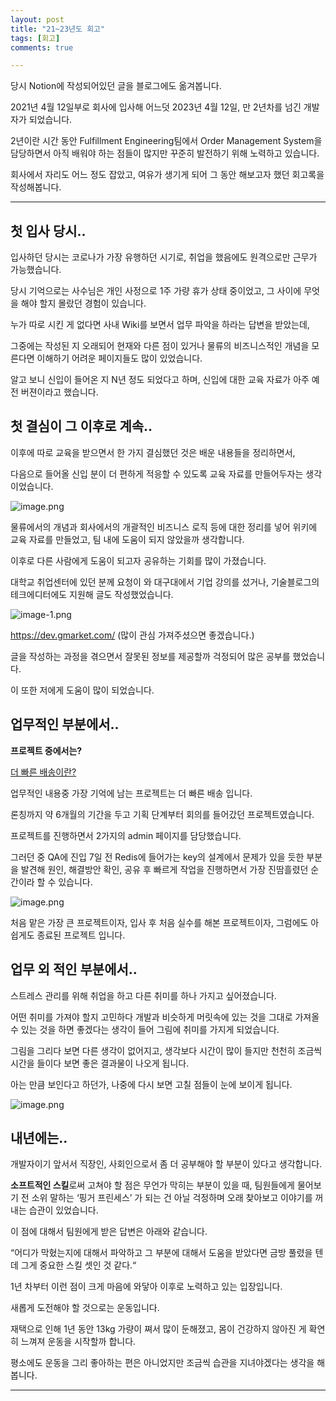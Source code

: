 ```yaml
---
layout: post
title: "21~23년도 회고"
tags: [회고]
comments: true

---
```


당시 Notion에 작성되어있던 글을 블로그에도 옮겨봅니다.

2021년 4월 12일부로 회사에 입사해 어느덧 2023년 4월 12일, 만 2년차를 넘긴 개발자가 되었습니다.

2년이란 시간 동안 Fulfillment Engineering팀에서 Order Management System을 담당하면서 아직 배워야 하는 점들이 많지만 꾸준히 발전하기 위해 노력하고 있습니다.

회사에서 자리도 어느 정도 잡았고, 여유가 생기게 되어 그 동안 해보고자 했던 회고록을 작성해봅니다.

---

## 첫 입사 당시..

입사하던 당시는 코로나가 가장 유행하던 시기로, 취업을 했음에도 원격으로만 근무가 가능했습니다.

당시 기억으로는 사수님은 개인 사정으로 1주 가량 휴가 상태 중이었고, 그 사이에 무엇을 해야 할지 몰랐던 경험이 있습니다.

누가 따로 시킨 게 없다면 사내 Wiki를 보면서 업무 파악을 하라는 답변을 받았는데,

그중에는 작성된 지 오래되어 현재와 다른 점이 있거나 물류의 비즈니스적인 개념을 모른다면 이해하기 어려운 페이지들도 많이 있었습니다.

알고 보니 신입이 들어온 지 N년 정도 되었다고 하며, 신입에 대한 교육 자료가 아주 예전 버젼이라고 했습니다.

## 첫 결심이 그 이후로 계속..

이후에 따로 교육을 받으면서 한 가지 결심했던 것은 배운 내용들을 정리하면서,

다음으로 들어올 신입 분이 더 편하게 적응할 수 있도록 교육 자료를 만들어두자는 생각이었습니다.

![image.png](../images/23년/0412/image.png)

물류에서의 개념과 회사에서의 개괄적인 비즈니스 로직 등에 대한 정리를 넣어 위키에 교육 자료를 만들었고, 팀 내에 도움이 되지 않았을까 생각합니다.

이후로 다른 사람에게 도움이 되고자 공유하는 기회를 많이 가졌습니다.

대학교 취업센터에 있던 분께 요청이 와 대구대에서 기업 강의를 섰거나, 기술블로그의 테크에디터에도 지원해 글도 작성했었습니다.

![image-1.png](../images/23년/0412/image-1.png)

https://dev.gmarket.com/ (많이 관심 가져주셨으면 좋겠습니다.)

글을 작성하는 과정을 겪으면서 잘못된 정보를 제공할까 걱정되어 많은 공부를 했었습니다.

이 또한 저에게 도움이 많이 되었습니다.

## 업무적인 부분에서..

**프로젝트 중에서는?**

[더 빠른 배송이란?](https://help.gmarket.co.kr/Tcs/NoticeCore/NoticeDetail?Kind=P&SeqNo=22111)

업무적인 내용중 가장 기억에 남는 프로젝트는 더 빠른 배송 입니다.

론칭까지 약 6개월의 기간을 두고 기획 단계부터 회의를 들어갔던 프로젝트였습니다.

프로젝트를 진행하면서 2가지의 admin 페이지를 담당했습니다.

그러던 중 QA에 진입 7일 전 Redis에 들어가는 key의 설계에서 문제가 있을 듯한 부분을 발견해 원인, 해결방안 확인, 공유 후 빠르게 작업을 진행하면서 가장 진땀흘렸던 순간이라 할 수 있습니다.

![image.png](../images/23년/0412/image-2.png)

처음 맡은 가장 큰 프로젝트이자, 입사 후 처음 실수를 해본 프로젝트이자, 그럼에도 아쉽게도 종료된 프로젝트 입니다.

## 업무 외 적인 부분에서..

스트레스 관리를 위해 취업을 하고 다른 취미를 하나 가지고 싶어졌습니다.

어떤 취미를 가져야 할지 고민하다 개발과 비슷하게 머릿속에 있는 것을 그대로 가져올 수 있는 것을 하면 좋겠다는 생각이 들어 그림에 취미를 가지게 되었습니다.

그림을 그리다 보면 다른 생각이 없어지고, 생각보다 시간이 많이 들지만 천천히 조금씩 시간을 들이다 보면 좋은 결과물이 나오게 됩니다.

아는 만큼 보인다고 하던가, 나중에 다시 보면 고칠 점들이 눈에 보이게 됩니다.

![image.png](../images/23년/0412/image-3.png)

## 내년에는..

개발자이기 앞서서 직장인, 사회인으로서 좀 더 공부해야 할 부분이 있다고 생각합니다.

**소프트적인 스킬**로써 고쳐야 할 점은 무언가 막히는 부분이 있을 때, 팀원들에게 물어보기 전 소위 말하는 ‘핑거 프린세스’ 가 되는 건 아닐 걱정하며 오래 찾아보고 이야기를 꺼내는 습관이 있었습니다.

이 점에 대해서 팀원에게 받은 답변은 아래와 같습니다.

“어디가 막혔는지에 대해서 파악하고 그 부분에 대해서 도움을 받았다면 금방 풀렸을 텐데 그게 중요한 스킬 셋인 것 같다.“

1년 차부터 이런 점이 크게 마음에 와닿아 이후로 노력하고 있는 입장입니다.

새롭게 도전해야 할 것으로는 운동입니다.

재택으로 인해 1년 동안 13kg 가량이 쪄서 많이 둔해졌고, 몸이 건강하지 않아진 게 확연히 느껴져 운동을 시작할까 합니다.

평소에도 운동을 그리 좋아하는 편은 아니었지만 조금씩 습관을 지녀야겠다는 생각을 해봅니다.

---

